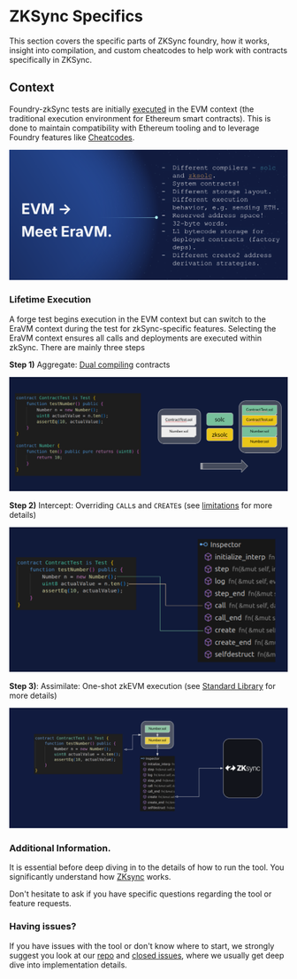 # ZKSync Specifics

This section covers the specific parts of ZKSync foundry, how it works, insight into compilation, and custom cheatcodes to help work with contracts specifically in ZKSync.

## Context

Foundry-zkSync tests are initially [executed](execution-overview.md) in the EVM context (the traditional execution environment for Ethereum smart contracts). This is done to maintain compatibility with Ethereum tooling and to leverage Foundry features like [Cheatcodes](limitations/cheatcodes.md).

![Features](../images/key-features.png)

### Lifetime Execution

A forge test begins execution in the EVM context but can switch to the EraVM context during the test for zkSync-specific features. Selecting the EraVM context ensures all calls and deployments are executed within zkSync.
There are mainly three steps

**Step 1)** Aggregate: [Dual compiling](compilation-overview.md) contracts

![alt text](../images/lifetime/step-1.png)

**Step 2)** Intercept: Overriding `CALL`s and `CREATE`s (see [limitations](limitations/README.md) for more details)

![alt text](../images/lifetime/step-2.png)

**Step 3)**: Assimilate: One-shot zkEVM execution (see [Standard Library](forge-zksync-std.md) for more details)

![alt text](../images/lifetime/step-3.png)

### Additional Information.

It is essential before deep diving in to the details of how to run the tool. You significantly understand how [ZKsync](https://docs.zksync.io/) works.

Don't hesitate to ask if you have specific questions regarding the tool or feature requests.

### Having issues?

If you have issues with the tool or don't know where to start, we strongly suggest you look at our [repo](https://github.com/matter-labs/foundry-zksync) and [closed issues](https://github.com/matter-labs/foundry-zksync/issues?q=is%3Aissue+is%3Aclosed), where we usually get deep dive into implementation details.
